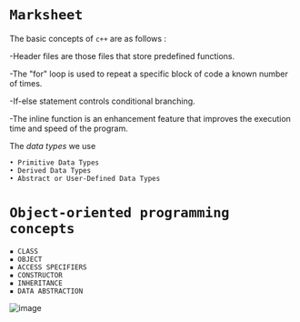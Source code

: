# `Marksheet`

The basic concepts of `c++` are as follows :

-Header files are those files that store predefined functions.

-The "for" loop is used to repeat a specific block of code a known number of times.

-If-else statement controls conditional branching.

-The inline function is an enhancement feature that improves the execution time and speed of the program.

The _data types_ we use

    • Primitive Data Types
    • Derived Data Types
    • Abstract or User-Defined Data Types

 # `Object-oriented programming concepts`

    ▪ CLASS
    ▪ OBJECT
    ▪ ACCESS SPECIFIERS
    ▪ CONSTRUCTOR
    ▪ INHERITANCE
    ▪ DATA ABSTRACTION
    
![image](https://user-images.githubusercontent.com/91780318/210431041-caae60ea-2a05-48cc-83b4-ca0e911e12bb.png)
